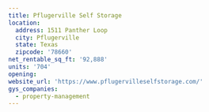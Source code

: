 ```yaml
---
title: Pflugerville Self Storage
location:
  address: 1511 Panther Loop
  city: Pflugerville
  state: Texas
  zipcode: '78660'
net_rentable_sq_ft: '92,888'
units: '704'
opening:
website_url: 'https://www.pflugervilleselfstorage.com/'
gys_companies:
  - property-management
---
```


